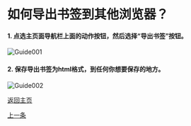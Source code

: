 # 如何导出书签到其他浏览器？

#### 1. 点选主页面导航栏上面的动作按钮，然后选择“导出书签”按钮。
![Guide001](/../images/Guide701.png)

#### 2. 保存导出书签为html格式，到任何你想要保存的地方。
![Guide002](/../images/Guide702.png)

[返回主页](/zh-cn/)

[上一条](/zh-cn/guide06)